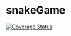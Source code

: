 # snakeGame
[![Coverage Status](https://coveralls.io/repos/github/EkaterinaZhiltsova/snakeGame/badge.svg?branch=master)](https://coveralls.io/github/EkaterinaZhiltsova/snakeGame?branch=master)

